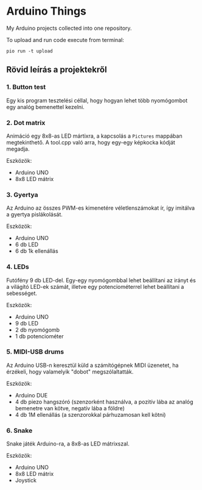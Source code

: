 # Arduino Things

My Arduino projects collected into one repository.

To upload and run code execute from terminal:

`pio run -t upload`

## Rövid leírás a projektekről

### 1. Button test

Egy kis program tesztelési céllal, hogy hogyan lehet több nyomógombot egy analóg bemenettel kezelni.

### 2. Dot matrix

Animáció egy 8x8-as LED mártixra, a kapcsolás a `Pictures` mappában megtekinthető. A tool.cpp való arra, hogy egy-egy képkocka kódját megadja.

Eszközök:  
- Arduino UNO  
- 8x8 LED mátrix

### 3. Gyertya

Az Arduino az összes PWM-es kimenetére véletlenszámokat ír, így imitálva a gyertya pislákolását.

Eszközök:  
- Arduino UNO  
- 6 db LED  
- 6 db 1k ellenállás  

### 4. LEDs

Futófény 9 db LED-del. Egy-egy nyomógombbal lehet beállítani az irányt és a világító LED-ek számát, illetve egy potenciométerrel lehet beállítani a sebességet.

Eszközök:  
- Arduino UNO  
- 9 db LED  
- 2 db nyomógomb  
- 1 db potenciométer  

### 5. MIDI-USB drums

Az Arduino USB-n keresztül küld a számítógépnek MIDI üzenetet, ha érzékeli, hogy valamelyik "dobot" megszólaltatták.

Eszközök:  
- Arduino DUE  
- 4 db piezo hangszóró (szenzorként használva, a pozitív lába az analóg bemenetre van kötve, negatív lába a földre)  
- 4 db 1M ellenállás (a szenzorokkal párhuzamosan kell kötni)  

### 6. Snake

Snake játék Arduino-ra, a 8x8-as LED mátrixszal.

Eszközök:  
- Arduino UNO  
- 8x8 LED mátrix  
- Joystick  
